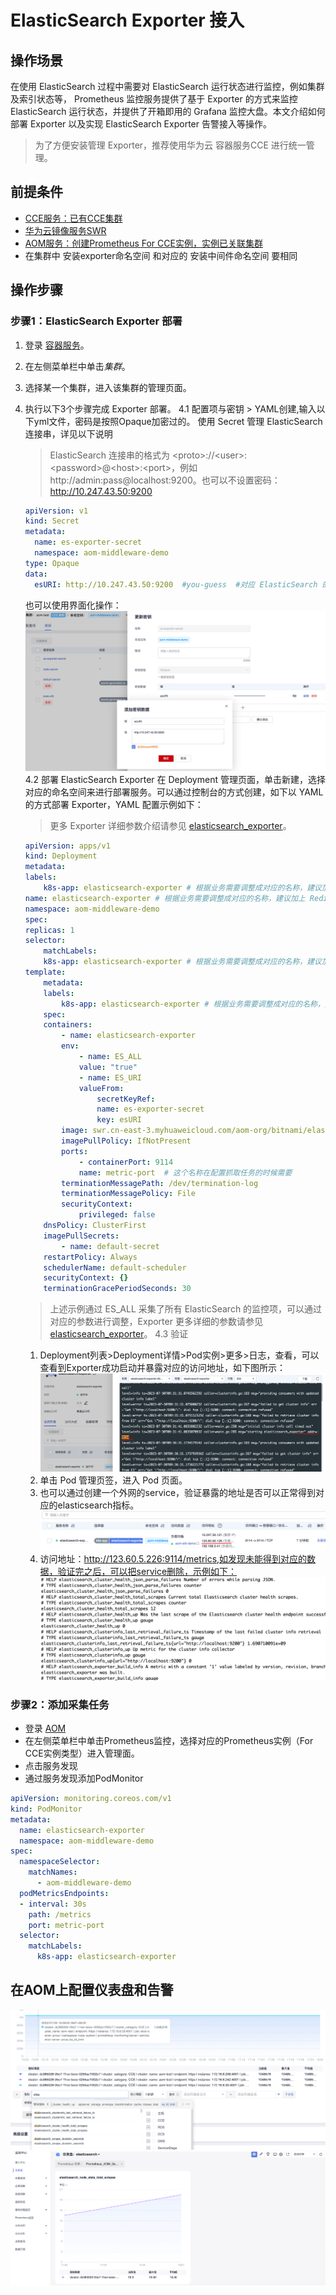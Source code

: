 # ElasticSearch Exporter 接入

## 操作场景

在使用 ElasticSearch 过程中需要对 ElasticSearch 运行状态进行监控，例如集群及索引状态等， Prometheus 监控服务提供了基于 Exporter 的方式来监控 ElasticSearch 运行状态，并提供了开箱即用的 Grafana 监控大盘。本文介绍如何部署 Exporter 以及实现 ElasticSearch Exporter 告警接入等操作。

> 为了方便安装管理 Exporter，推荐使用华为云 容器服务CCE 进行统一管理。

## 前提条件

- [CCE服务：已有CCE集群](https://console.huaweicloud.com/cce2.0)
- [华为云镜像服务SWR](https://console.huaweicloud.com/swr)
- [AOM服务：创建Prometheus For CCE实例，实例已关联集群](https://console.huaweicloud.com/aom2)
- 在集群中 安装exporter命名空间 和对应的 安装中间件命名空间 要相同

## 操作步骤

### 步骤1：ElasticSearch Exporter 部署

1. 登录 [容器服务](https://console.huaweicloud.com/cce2.0)。
2. 在左侧菜单栏中单击*集群*。
3. 选择某一个集群，进入该集群的管理页面。
4. 执行以下3个步骤完成 Exporter 部署。
   4.1 配置项与密钥 > YAML创建,输入以下yml文件，密码是按照Opaque加密过的。
   使用 Secret 管理 ElasticSearch 连接串，详见以下说明
   >  ElasticSearch 连接串的格式为 \<proto\>://\<user\>:\<password\>@\<host\>:\<port\>，例如 http://admin:pass@localhost:9200。也可以不设置密码：http://10.247.43.50:9200
    ```yml
    apiVersion: v1
    kind: Secret
    metadata:
      name: es-exporter-secret
      namespace: aom-middleware-demo
    type: Opaque
    data:
      esURI: http://10.247.43.50:9200  #you-guess  #对应 ElasticSearch 的 URI
    ```
    也可以使用界面化操作：
    ![Alt text](images/image6.png)
    4.2 部署 ElasticSearch Exporter
    在 Deployment 管理页面，单击新建，选择对应的命名空间来进行部署服务。可以通过控制台的方式创建，如下以 YAML 的方式部署 Exporter，YAML 配置示例如下：
    > 更多 Exporter 详细参数介绍请参见 [elasticsearch_exporter](https://github.com/prometheus-community/elasticsearch_exporter)。

    ```yaml
    apiVersion: apps/v1
    kind: Deployment
    metadata:
    labels:
        k8s-app: elasticsearch-exporter # 根据业务需要调整成对应的名称，建议加上 Redis 实例的信息
    name: elasticsearch-exporter # 根据业务需要调整成对应的名称，建议加上 Redis 实例的信息
    namespace: aom-middleware-demo
    spec:
    replicas: 1
    selector:
        matchLabels:
        k8s-app: elasticsearch-exporter # 根据业务需要调整成对应的名称，建议加上 Redis 实例的信息
    template:
        metadata:
        labels:
            k8s-app: elasticsearch-exporter # 根据业务需要调整成对应的名称，建议加上 Redis 实例的信息
        spec:
        containers:
            - name: elasticsearch-exporter
            env:
                - name: ES_ALL
                value: "true"
                - name: ES_URI
                valueFrom:
                    secretKeyRef:
                    name: es-exporter-secret
                    key: esURI
            image: swr.cn-east-3.myhuaweicloud.com/aom-org/bitnami/elasticsearch-exporter:1.5.0
            imagePullPolicy: IfNotPresent
            ports:
                - containerPort: 9114
                name: metric-port  # 这个名称在配置抓取任务的时候需要
            terminationMessagePath: /dev/termination-log
            terminationMessagePolicy: File
            securityContext:
                privileged: false
        dnsPolicy: ClusterFirst
        imagePullSecrets:
            - name: default-secret
        restartPolicy: Always
        schedulerName: default-scheduler
        securityContext: {}
        terminationGracePeriodSeconds: 30
    ```
    > 上述示例通过 ES_ALL 采集了所有 ElasticSearch 的监控项，可以通过对应的参数进行调整，Exporter 更多详细的参数请参见 [elasticsearch_exporter](https://github.com/prometheus-community/elasticsearch_exporter)。
    4.3 验证
    1. Deployment列表>Deployment详情>Pod实例>更多>日志，查看，可以查看到Exporter成功启动并暴露对应的访问地址，如下图所示：
    ![Alt text](images/image7.png)
    2. 单击 Pod 管理页签，进入 Pod 页面。
    3. 也可以通过创建一个外网的service，验证暴露的地址是否可以正常得到对应的elasticsearch指标。
    ![Alt text](images/image9.png)
    4. 访问地址：http://123.60.5.226:9114/metrics,如发现未能得到对应的数据，验证完之后，可以把service删除，示例如下：
    ![Alt text](images/image8.png)

### 步骤2：添加采集任务

- 登录 [AOM](https://console.huaweicloud.com/aom2)
- 在左侧菜单栏中单击Prometheus监控，选择对应的Prometheus实例（For CCE实例类型）进入管理面。
- 点击服务发现
- 通过服务发现添加PodMonitor

```yml
apiVersion: monitoring.coreos.com/v1
kind: PodMonitor
metadata:
  name: elasticsearch-exporter
  namespace: aom-middleware-demo
spec:
  namespaceSelector:
    matchNames:
      - aom-middleware-demo
  podMetricsEndpoints:
  - interval: 30s
    path: /metrics
    port: metric-port
  selector:
    matchLabels:
      k8s-app: elasticsearch-exporter
```

## 在AOM上配置仪表盘和告警
![Alt text](images/image10.png)
![Alt text](images/image11.png)
